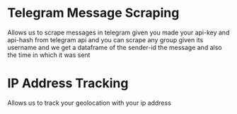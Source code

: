 # Telegram Message Scraping

Allows us to scrape messages in telegram given you made your
api-key and api-hash from telegram api and you can scrape any group given its username 
and we get a dataframe of the sender-id the message and also the time in which it was sent

# IP Address Tracking

Allows us to track your geolocation with your ip address
